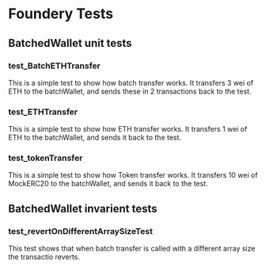 # Foundery Tests

## BatchedWallet unit tests

### test_BatchETHTransfer

This is a simple test to show how batch transfer works.
It transfers 3 wei of ETH to the batchWallet, and sends these in 2 transactions back to the test.

### test_ETHTransfer

This is a simple test to show how ETH transfer works.
It transfers 1 wei of ETH to the batchWallet, and sends it back to the test.

### test_tokenTransfer

This is a simple test to show how Token transfer works.
It transfers 10 wei of MockERC20 to the batchWallet, and sends it back to the test.

## BatchedWallet invarient tests

### test_revertOnDifferentArraySizeTest

This test shows that when batch transfer is called with a different array size the transactio reverts.